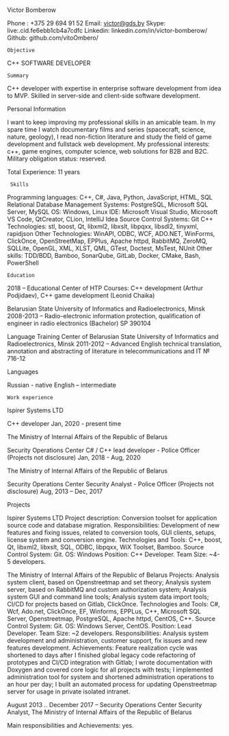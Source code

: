 Victor Bomberow

Phone :   +375 29 694 91 52
Email:     victor@gds.by
Skype:     live:.cid.fe6ebb1cb4a7cdfc
Linkedin: linkedin.com/in/victor-bomberow/
Github:     github.com/vitoOmbero/

	Objective

C++ SOFTWARE DEVELOPER

	Summary
C++ developer with expertise in enterprise software development from idea to MVP.  Skilled in server-side and client-side software development.

Personal Information

I want to keep improving my professional skills in an amicable team. In my spare time I watch documentary films and series (spacecraft, science, nature, geology), I read non-fiction literature and study the field of game development and fullstack web development. My professional interests: c++, game engines, computer science, web solutions for B2B and B2C. Military obligation status: reserved.

Total Experience: 11 years

	 Skills 

Programming languages: C++, C#, Java, Python, JavaScript, HTML, SQL
Relational Database Management Systems: PostgreSQL, Microsoft SQL Server, MySQL
OS: Windows, Linux
IDE: Microsoft Visual Studio, Microsoft VS Code, QtCreator, CLion, IntelliJ Idea
Source Control Systems: Git
C++ Technologies: stl, boost, Qt, libxml2, libxslt, libpqxx, libsdl2, tinyxml, rapidjson
Other Technologies: WinAPI, ODBC, WCF, ADO.NET, WinForms, ClickOnce, OpenStreetMap, EPPlus, Apache httpd, RabbitMQ, ZeroMQ, SQLLite, OpenGL, XML, XLST, QML, GTest, Doctest, MsTest, NUnit
Other skills: TDD/BDD, Bamboo, SonarQube, GitLab, Docker, CMake, Bash, PowerShell

	Education 
2018 – Educational Center of HTP
Courses: C++ development (Arthur Podjidaev), C++ game development (Leonid Chaika)

Belarusian State University of Informatics and Radioelectronics, Minsk
2008-2013 – Radio-electronic information protection, qualification of engineer in radio electronics (Bachelor)
SP 390104

Language Training Center of Belarusian State University of Informatics and Radioelectronics,
Minsk
2011-2012 – Advanced English technical translation, annotation and abstracting of literature in telecommunications and IT
№ 716-12

Languages

Russian - native
English – intermediate


	Work experience 

Ispirer Systems LTD

C++ developer
Jan, 2020 - present time

The Ministry of Internal Affairs of the Republic of Belarus

Security Operations Center C# / C++ lead developer - Police Officer (Projects not disclosure)
Jan, 2018 - Aug, 2020


The Ministry of Internal Affairs of the Republic of Belarus

Security Operations Center Security Analyst - Police Officer (Projects not disclosure)
Aug, 2013 – Dec, 2017

Projects

Ispirer Systems LTD
Project description: Conversion toolset for application source code and database migration.
Responsibilities: Development of new features and fixing issues, related to conversion tools, GUI clients, setups, license system and conversion engine.
Technologies and Tools: C++, boost, Qt, libxml2, libxslt, SQL, ODBC, libpqxx, WiX Toolset, Bamboo.
Source Control System: Git.
OS: Windows
Position: C++ Developer.
Team Size: ~4-5 developers.

The Ministry of Internal Affairs of the Republic of Belarus
Projects:  Analysis system client, based on Openstreetmap and set theory; Analysis system server, based on RabbitMQ and custom authorization system; Analysis system GUI and command line tools; Analysis system data import tools; CI/CD for projects based on Gitlab, ClickOnce.
Technologies and Tools: C#, Wcf, Ado.net, ClickOnce, EF, Winforms, EPPLus, C++, Microsoft SQL Server, Openstreetmap, PostgreSQL, Apache httpd, CentOS, C++.
Source Control System: Git.
OS: Windows Server, CentOS.
Position: Lead Developer.
Team Size: ~2 developers.
Responsibilities: Analysis system development and administration, customer support, fix issues and new features development.
Achievements: Feature realization cycle was shortened to days after I finished global legacy code refactoring of prototypes and CI/CD integration with Gitlab; I wrote documentation with Doxygen and covered core logic for all projects with tests; I implemented administration tool for system and shortened administration operations to an hour per day; I built an automated process for updating Openstreetmap server for usage in private isolated intranet.

August 2013 .. December 2017 – Security Operations Center Security Analyst, The Ministry of Internal Affairs of the Republic of Belarus

Main responsibilities and Achievements: yes.
